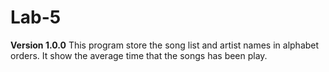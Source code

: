 # Lab-5
**Version 1.0.0**
This program store the song list and artist names in alphabet orders.
It show the average time that the songs has been play.
